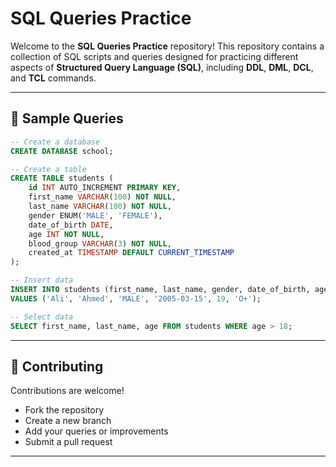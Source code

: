 # **SQL Queries Practice**

Welcome to the **SQL Queries Practice** repository!
This repository contains a collection of SQL scripts and queries designed for practicing different aspects of **Structured Query Language (SQL)**, including **DDL**, **DML**, **DCL**, and **TCL** commands.

---


## **📝 Sample Queries**

```sql
-- Create a database
CREATE DATABASE school;

-- Create a table
CREATE TABLE students (
    id INT AUTO_INCREMENT PRIMARY KEY,
    first_name VARCHAR(100) NOT NULL,
    last_name VARCHAR(100) NOT NULL,
    gender ENUM('MALE', 'FEMALE'),
    date_of_birth DATE,
    age INT NOT NULL,
    blood_group VARCHAR(3) NOT NULL,
    created_at TIMESTAMP DEFAULT CURRENT_TIMESTAMP
);

-- Insert data
INSERT INTO students (first_name, last_name, gender, date_of_birth, age, blood_group)
VALUES ('Ali', 'Ahmed', 'MALE', '2005-03-15', 19, 'O+');

-- Select data
SELECT first_name, last_name, age FROM students WHERE age > 18;
```

---

## **🤝 Contributing**

Contributions are welcome!

* Fork the repository
* Create a new branch
* Add your queries or improvements
* Submit a pull request

---
